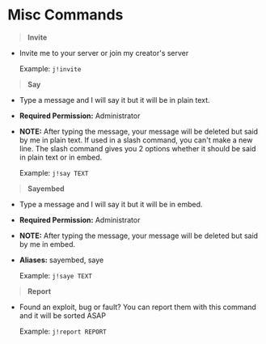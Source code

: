 # Misc Commands

>**Invite**

* Invite me to your server or join my creator's server

    Example: `j!invite`

>**Say**

* Type a message and I will say it but it will be in plain text.
* **Required Permission:** Administrator
* **NOTE:** After typing the message, your message will be deleted but said by me in plain text. If used in a slash command, you can't make a new line. The slash command gives you 2 options whether it should be said in plain text or in embed.

    Example: `j!say TEXT`

>**Sayembed**

* Type a message and I will say it but it will be in embed.
* **Required Permission:** Administrator
* **NOTE:** After typing the message, your message will be deleted but said by me in embed.
* **Aliases:** sayembed, saye

    Example: `j!saye TEXT`

>**Report**

* Found an exploit, bug or fault? You can report them with this command and it will be sorted ASAP

    Example: `j!report REPORT`
